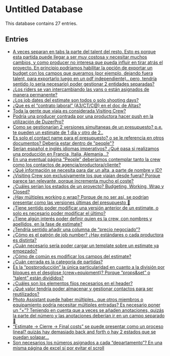 # Untitled Database

This database contains 27 entries.

## Entries

- [A veces separan en tabs la parte del talent del resto. Esto es porque esta partida puede llegar a ser muy costosa y necesitar muchos cambios, y como producer no interesa que pueda influir en tirar atrás el proyecto. En principio podríamos habilitar la opción de exportar un budget con los campos que queramos (por ejemplo, dejando fuera talent, para exportarlo luego en un pdf independiente).. pero, tendría sentido (o sería necesario) poder gestionar 2 entidades separadas?](a-veces-separan-en-tabs-la-parte-del-talent-del-re.md)
- [¿Los riders se van intercambiando las vans o están asignados de manera permanente?](los-riders-se-van-intercambiando-las-vans-o-están-.md)
- [¿Los job dates del estimate son todos o solo shooting days?](los-job-dates-del-estimate-son-todos-o-solo-shooti.md)
- [¿Que es el “contrato laboral” (A3/CT/C@) en el doc de Altas?](que-es-el-contrato-laboral-a3ctc-en-el-doc-de-alta.md)
- [Toda la gente que viaja es considerada Visiting Crew?](toda-la-gente-que-viaja-es-considerada-visiting-cr.md)
- [Podría una producer contrada por una productora hacer push en la utilización de DuzerPro?](podría-una-producer-contrada-por-una-productora-ha.md)
- [Como se gestionarían 2 versiones simultaneas de un presupuesto? p.e. te pueden un estimate de 1 día y otro de 2..](como-se-gestionarían-2-versiones-simultaneas-de-un.md)
- [Es solo el contact name para el presupuesto? o se le referencia en otros documentos? Debería estar dentro de "people"?](es-solo-el-contact-name-para-el-presupuesto-o-se-l.md)
- [Serían español e inglés idiomas imperativos? ¿Qué pasa si realizamos una producción en Francia, Italia, Alemania,..?](serían-español-e-inglés-idiomas-imperativos-qué-pa.md)
- [En una eventual página “People” deberíamos contemplar tanto la crew como los contactos de agencia/productora/cliente?](en-una-eventual-página-people-deberíamos-contempla.md)
- [¿Qué información se necesita para dar un alta, a parte de nombre y ID? ](qué-información-se-necesita-para-dar-un-alta-a-par.md)
- [¿Visiting Crew son exclusivamente los que viajan desde fuera? Porque parece tan relevante, porque incrementa mucho el coste?](visiting-crew-son-exclusivamente-los-que-viajan-de.md)
- [¿Cuáles serían los estados de un proyecto? Budgeting, Working, Wrap y Closed?](cuáles-serían-los-estados-de-un-proyecto-budgeting.md)
- [¿Hay múltiples working o wrap? Porque de no ser así, se podrían presentar como las versiones últimas del presupuesto 🤔
](hay-múltiples-working-o-wrap-porque-de-no-ser-así-.md)
- [¿Tiene sentido poder modificar una versión anterior de un estimate, o solo es necesario poder modificar el último?](tiene-sentido-poder-modificar-una-versión-anterior.md)
- [¿Tiene algún interés poder definir quien es la crew, con nombres y apellidos, en la fase de estimate?](tiene-algún-interés-poder-definir-quien-es-la-crew.md)
- [¿Tendría sentido añadir una columna de “precio negociado”?](tendría-sentido-añadir-una-columna-de-precio-negoc.md)
- [¿Cómo es el patrón de job number? ¿Hay estándares o cada productora es distinta?](cómo-es-el-patrón-de-job-number-hay-estándares-o-c.md)
- [¿Cuán necesario sería poder cargar un template sobre un estimate ya empezado? ](cuán-necesario-sería-poder-cargar-un-template-sobr.md)
- [¿Cómo de común es modificar los campos del estimate?](cómo-de-común-es-modificar-los-campos-del-estimate.md)
- [¿Cuán cerrada es la categoría de partidas?](cuán-cerrada-es-la-categoría-de-partidas.md)
- [Es la “postproducción” la única particularidad en cuanto a la división por bloques en el desglose (crew+equipment)? Porque “props&set” o “talent” están divididos?](es-la-postproducción-la-única-particularidad-en-cu.md)
- [¿Cuáles son los elementos fijos necesarios en el header?](cuáles-son-los-elementos-fijos-necesarios-en-el-he.md)
- [¿Qué valor tendría poder almacenar y gestionar contactos para ser reutilizados?](qué-valor-tendría-poder-almacenar-y-gestionar-cont.md)
- [Photo Assistant puede haber múltiples.. que otros miembros o equipamiento podría necesitar múltiples entradas? Es necesario poner un “+”? Teniendo en cuenta que a veces se añaden anotaciones, quizás la parte del número y las anotaciones deberían ir en un campo separado 🤔](photo-assistant-puede-haber-múltiples-que-otros-mi.md)
- [“Estimate → Cierre → Final costs” se puede presentar como un proceso lineal? quizás hay demasiado back and forth o hay 2 estados que se puedan solapar…](estimate--cierre--final-costs-se-puede-presentar-c.md)
- [Son necesarios los números asignados a cada “departamento”? En una misma página de excel sí por evitar el scroll](son-necesarios-los-números-asignados-a-cada-depart.md)
